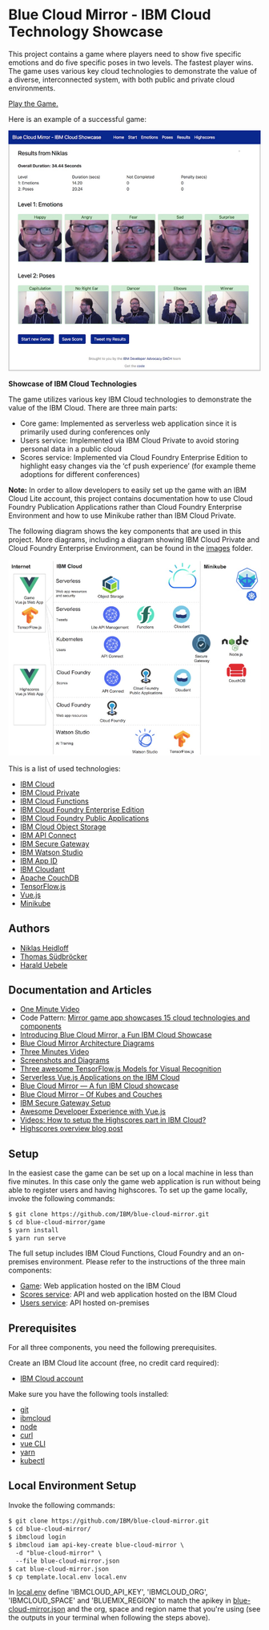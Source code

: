 # Blue Cloud Mirror - IBM Cloud Technology Showcase

This project contains a game where players need to show five specific emotions and do five specific poses in two levels. The fastest player wins. The game uses various key cloud technologies to demonstrate the value of a diverse, interconnected system, with both public and private cloud environments.

[Play the Game.](https://blue-cloud-mirror.mybluemix.net/)

Here is an example of a successful game:

![alt text](images/game-results-900.jpeg "game results")

**Showcase of IBM Cloud Technologies**

The game utilizes various key IBM Cloud technologies to demonstrate the value of the IBM Cloud. There are three main parts:

* Core game: Implemented as serverless web application since it is primarily used during conferences only
* Users service: Implemented via IBM Cloud Private to avoid storing personal data in a public cloud
* Scores service: Implemented via Cloud Foundry Enterprise Edition to highlight easy changes via the ‘cf push experience’ (for example theme adoptions for different conferences)

**Note:** In order to allow developers to easily set up the game with an IBM Cloud Lite account, this project contains documentation how to use Cloud Foundry Publication Applications rather than Cloud Foundry Enterprise Environment and how to use Minikube rather than IBM Cloud Private.

The following diagram shows the key components that are used in this project. More diagrams, including a diagram showing IBM Cloud Private and Cloud Foundry Enterprise Environment, can be found in the [images](https://github.com/IBM/blue-cloud-mirror/tree/master/images) folder.

![alt text](images/diagram-overview-lite-900.jpeg "architecture diagram")

This is a list of used technologies:
* [IBM Cloud](https://cloud.ibm.com/)
* [IBM Cloud Private](https://www.ibm.com/cloud/private)
* [IBM Cloud Functions](https://cloud.ibm.com/openwhisk)
* [IBM Cloud Foundry Enterprise Edition](https://cloud.ibm.com/cfadmin/create)
* [IBM Cloud Foundry Public Applications](https://cloud.ibm.com/catalog?search=runtime)
* [IBM Cloud Object Storage](https://cloud.ibm.com/catalog/services/cloud-object-storage)
* [IBM API Connect](https://cloud.ibm.com/catalog/services/api-connect)
* [IBM Secure Gateway](https://cloud.ibm.com/catalog/services/secure-gateway)
* [IBM Watson Studio](https://dataplatform.cloud.ibm.com/)
* [IBM App ID](https://cloud.ibm.com/catalog/services/app-id)
* [IBM Cloudant](https://cloud.ibm.com/catalog/services/cloudant)
* [Apache CouchDB](https://couchdb.apache.org/)
* [TensorFlow.js](https://js.tensorflow.org)
* [Vue.js](https://vuejs.org/)
* [Minikube](https://github.com/kubernetes/minikube)

## Authors

* [Niklas Heidloff](https://twitter.com/nheidloff)
* [Thomas Südbröcker](https://twitter.com/tsuedbroecker)
* [Harald Uebele](https://twitter.com/harald_u)

## Documentation and Articles

* [One Minute Video](https://www.youtube.com/watch?v=RxPvvCUwclM)
* Code Pattern: [Mirror game app showcases 15 cloud technologies and components](https://developer.ibm.com/patterns/cloud-showcase-blue-mirror/)
* [Introducing Blue Cloud Mirror, a Fun IBM Cloud Showcase](http://heidloff.net/article/introducing-blue-cloud-mirror)
* [Blue Cloud Mirror Architecture Diagrams](http://heidloff.net/article/blue-cloud-mirror-architecture-diagrams)
* [Three Minutes Video](https://www.youtube.com/watch?v=jkDWoHjMAig)
* [Screenshots and Diagrams](https://github.com/IBM/blue-cloud-mirror/tree/master/images)
* [Three awesome TensorFlow.js Models for Visual Recognition](http://heidloff.net/article/tensorflowjs-visual-recognition)
* [Serverless Vue.js Applications on the IBM Cloud](http://heidloff.net/article/serverless-vuejs-ibm-cloud)
* [Blue Cloud Mirror — A fun IBM Cloud showcase](https://haralduebele.blog/2019/01/31/blue-cloud-mirror-a-fun-ibm-cloud-showcase/)
* [Blue Cloud Mirror – Of Kubes and Couches](https://haralduebele.blog/2019/02/01/blue-cloud-mirror-of-kubes-and-couches/ )
* [IBM Secure Gateway Setup](https://haralduebele.blog/2019/02/17/blue-cloud-mirror-dont-open-the-doors/)
* [Awesome Developer Experience with Vue.js](http://heidloff.net/article/awesome-developer-experience-vuejs)
* [Videos: How to setup the Highscores part in IBM Cloud?](https://www.youtube.com/playlist?list=PLUte4WEyMEjWjJSL_MG692rL_hOna7MbD)
* [Highscores overview blog post](https://suedbroecker.net/2019/02/01/bluecloudmirror-game-highscores/)

## Setup

In the easiest case the game can be set up on a local machine in less than five minutes. In this case only the game web application is run without being able to register users and having highscores. To set up the game locally, invoke the following commands:

```
$ git clone https://github.com/IBM/blue-cloud-mirror.git
$ cd blue-cloud-mirror/game
$ yarn install
$ yarn run serve
```

The full setup includes IBM Cloud Functions, Cloud Foundry and an on-premises environment. Please refer to the instructions of the three main components:

* [Game](game/README.md): Web application hosted on the IBM Cloud
* [Scores service](scores/README.md): API and web application hosted on the IBM Cloud
* [Users service](users/README.md): API hosted on-premises

## Prerequisites

For all three components, you need the following prerequisites. 

Create an IBM Cloud lite account (free, no credit card required):

* [IBM Cloud account](https://ibm.biz/nheidloff)

Make sure you have the following tools installed:

* [git](https://git-scm.com/downloads)
* [ibmcloud](https://console.bluemix.net/docs/cli/index.html)
* [node](https://nodejs.org/en/download/)
* [curl](https://curl.haxx.se/download.html)
* [vue CLI](https://cli.vuejs.org/)
* [yarn](https://yarnpkg.com/lang/en/docs/install/#mac-stable)
* [kubectl](https://kubernetes.io/docs/tasks/tools/install-kubectl/)

## Local Environment Setup

Invoke the following commands:

```
$ git clone https://github.com/IBM/blue-cloud-mirror.git
$ cd blue-cloud-mirror/
$ ibmcloud login
$ ibmcloud iam api-key-create blue-cloud-mirror \
  -d "blue-cloud-mirror" \
  --file blue-cloud-mirror.json
$ cat blue-cloud-mirror.json
$ cp template.local.env local.env
```

In [local.env](local.env) define 'IBMCLOUD_API_KEY', 'IBMCLOUD_ORG', 'IBMCLOUD_SPACE' and 'BLUEMIX_REGION' to match the apikey in [blue-cloud-mirror.json](blue-cloud-mirror.json) and the org, space and region name that you're using (see the outputs in your terminal when following the steps above).
